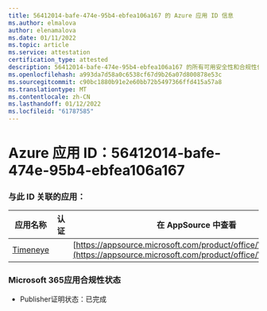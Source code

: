 ```yaml
---
title: 56412014-bafe-474e-95b4-ebfea106a167 的 Azure 应用 ID 信息
ms.author: elmalova
author: elenamalova
ms.date: 01/11/2022
ms.topic: article
ms.service: attestation
certification_type: attested
description: 56412014-bafe-474e-95b4-ebfea106a167 的所有可用安全性和合规性信息。
ms.openlocfilehash: a993da7d58a0c6538cf67d9b26a07d800878e53c
ms.sourcegitcommit: c90bc1880b91e2e60bb72b5497366ffd415a57a8
ms.translationtype: MT
ms.contentlocale: zh-CN
ms.lasthandoff: 01/12/2022
ms.locfileid: "61787585"
---
```

# <a name="azure-app-id-56412014-bafe-474e-95b4-ebfea106a167"></a>Azure 应用 ID：56412014-bafe-474e-95b4-ebfea106a167


### <a name="apps-associated-with-this-id"></a>与此 ID 关联的应用：
| **应用名称** | **认证** | **在 AppSource 中查看** |
|--------------|---------------|-----------------------|
| [Timeneye](https://docs.microsoft.com/microsoft-365-app-certification/forward/WA200001950) |  | [https://appsource.microsoft.com/product/office/WA200001950](https://appsource.microsoft.com/product/office/WA200001950) |

### <a name="microsoft-365-app-compliance-status"></a>Microsoft 365应用合规性状态
- Publisher证明状态：已完成
